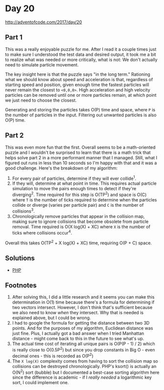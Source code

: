 # Day 20

http://adventofcode.com/2017/day/20

## Part 1

This was a really enjoyable puzzle for me. After I read it a couple times just to make sure I understood the test data
and desired output, it took me a bit to realize what was needed or more critically, what is not: We don't actually need
to simulate particle movement.

The key insight here is that the puzzle says "in the long term." Rationing what we should know about speed and
acceleration is that, regardless of starting speed and position, given enough time the fastest particles will never
remain the closest to `<0,0,0>`. High acceleration and high velocity particles can be removed until one or more particles
remain, at which point we just need to choose the closest.

Generating and storing the particles takes O(P) time and space, where `P` is the number of particles in the input.
Filtering out unwanted particles is also O(P) time.

## Part 2

This was even more fun that the first. Overall seems to be a math-oriented puzzle and I wouldn't be surprised to learn
that there is a math trick that helps solve part 2 in a more performant manner that I managed. Still, what I figured out
runs in less than 10 seconds so I'm happy with that and it was a good challenge. Here's the breakdown of my algorithm:

 1. For every pair of particles, determine if they will ever collide<sup>1</sup>.
 2. If they will, determine at what point in time. This requires actual particle simulation to move the pairs enough
    times to detect if they're diverging<sup>2</sup>. Time required for this step is O(TP<sup>2</sup>) and space is
    O(C) where `T` is the number of ticks required to determine when the particles collide or diverge (varies per
    particle pair) and `C` is the number of collisions<sup>3</sup>.
 3. Chronologically remove particles that appear in the collision map, making sure to ignore collisions that become
    obsolete from particle removal. Time required is O(X log(X) + XC) where `X` is the number of ticks where
    collisions occur<sup>4</sup>.
    
Overall this takes O(TP<sup>2</sup> + X log(X) + XC) time, requiring O(P + C) space.

## Solutions

 - [PHP](../../php/src/Solution/Day20Solution.php)
 
## Footnotes

 1. After solving this, I did a little research and it seems you can make this determination in O(1) time because
    there's a formula for determining if two vectors intersect. However, I don't think that's sufficient because we also
    need to know *when* they intersect. Why that is needed is explained above, but I could be wrong.
 2. I had to google the formula for getting the distance between two 3D points. And for the purposes of my algorithm,
    Euclidean distance was just fine. Plus, I actually got a bad answer when I tried Manhattan distance - might come
    back to this in the future to see what's up.
 3. The actual time cost of iterating all unique pairs is O(P(P - 1) / 2) which is really close to O(0.5P<sup>2</sup>)
    but since you drop constants in Big O - even decimal ones - this is recorded as O(P<sup>2</sup>)
 4. The `X log(X)` complexity comes from having to sort the collision map so collisions can be destroyed chronologically.
    PHP's ksort() is actually an O(N<sup>2</sup>) sort (bubble) but I documented a best-case sorting algorithm here since
    the difference is academic - if I *really needed* a logarithmic key sort, I could implement one.